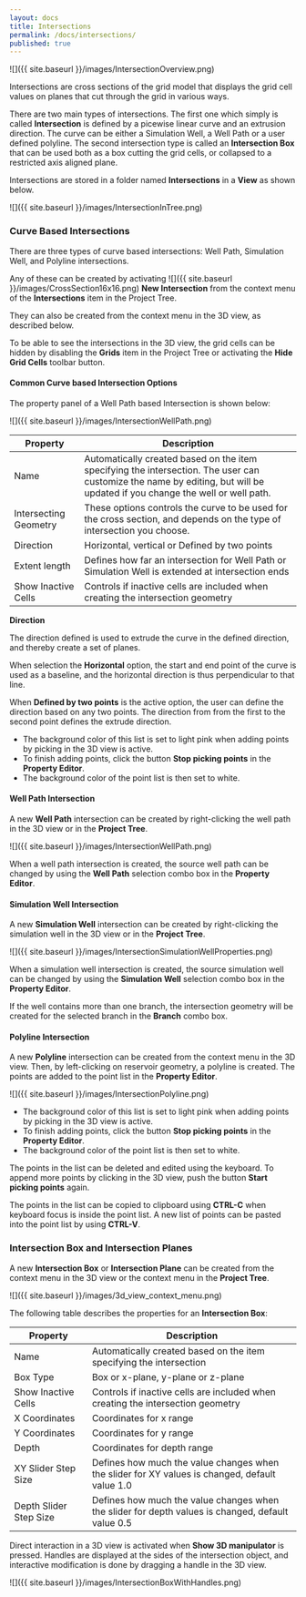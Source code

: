 ```yaml
---
layout: docs
title: Intersections
permalink: /docs/intersections/
published: true
---
```


![]({{ site.baseurl }}/images/IntersectionOverview.png)

Intersections are cross sections of the grid model that displays the grid cell values on planes that cut through the grid in various ways. 

There are two main types of intersections. The first one which simply is called **Intersection** is defined by a picewise linear curve and an extrusion direction. The curve can be either a Simulation Well, a Well Path or a user defined polyline. The second intersection type is called an **Intersection Box** that can be used both as a box cutting the grid cells, or collapsed to a restricted axis aligned plane. 

Intersections are stored in a folder named **Intersections** in a **View** as shown below.

![]({{ site.baseurl }}/images/IntersectionInTree.png)

### Curve Based **Intersections**

There are three types of curve based intersections: Well Path, Simulation Well, and Polyline intersections.

Any of these can be created by activating ![]({{ site.baseurl }}/images/CrossSection16x16.png) **New Intersection** from the context menu of the **Intersections** item in the Project Tree.

They can also be created from the context menu in the 3D view, as described below.

<div class="note info">
To be able to see the intersections in the 3D view, the grid cells can be hidden by disabling the <b>Grids</b> item in the Project Tree or activating the <b>Hide Grid Cells</b> toolbar button.
</div>

#### Common Curve based Intersection Options

The property panel of a Well Path based Intersection is shown below:

 ![]({{ site.baseurl }}/images/IntersectionWellPath.png)
 
Property       | Description
---------------|------------
Name           | Automatically created based on the item specifying the intersection. The user can customize the name by editing, but will be updated if you change the well or well path.
Intersecting Geometry | These options controls the curve to be used for the cross section, and depends on the type of intersection you choose.
Direction      | Horizontal, vertical or Defined by two points
Extent length  | Defines how far an intersection for Well Path or Simulation Well is extended at intersection ends
Show Inactive Cells | Controls if inactive cells are included when creating the intersection geometry

**Direction**

The direction defined is used to extrude the curve in the defined direction, and thereby create a set of planes. 

When selection the **Horizontal** option, the start and end point of the curve is used as a baseline, and the horizontal direction is thus perpendicular to that line.

When **Defined by two points** is the active option, the user can define the direction based on any two points. The direction from  from the first to the second point defines the extrude direction. 

- The background color of this list is set to light pink when adding points by picking in the 3D view is active. 
- To finish adding points, click the button **Stop picking points** in the **Property Editor**. 
- The background color of the point list is then set to white. 

#### Well Path Intersection
A new **Well Path** intersection can be created by right-clicking the well path in the 3D view or in the **Project Tree**. 
 
![]({{ site.baseurl }}/images/IntersectionWellPath.png)
 
When a well path intersection is created, the source well path can be changed by using the **Well Path** selection combo box in the **Property Editor**.

#### Simulation Well Intersection
A new **Simulation Well** intersection can be created by right-clicking the simulation well in the 3D view or in the **Project Tree**.

![]({{ site.baseurl }}/images/IntersectionSimulationWellProperties.png)

When a simulation well intersection is created, the source simulation well can be changed by using the **Simulation Well** selection combo box in the **Property Editor**. 

If the well contains more than one branch, the intersection geometry will be created for the selected branch in the **Branch** combo box.

#### Polyline Intersection
A new **Polyline** intersection can be created from the context menu in the 3D view. Then, by left-clicking on reservoir geometry, a polyline is created. The points are added to the point list in the **Property Editor**. 

![]({{ site.baseurl }}/images/IntersectionPolyline.png)

- The background color of this list is set to light pink when adding points by picking in the 3D view is active. 
- To finish adding points, click the button **Stop picking points** in the **Property Editor**. 
- The background color of the point list is then set to white. 

The points in the list can be deleted and edited using the keyboard.
To append more points by clicking in the 3D view, push the button **Start picking points** again.

The points in the list can be copied to clipboard using **CTRL-C** when keyboard focus is inside the point list. A new list of points can be pasted into the point list by using **CTRL-V**.

### Intersection Box and Intersection Planes

A new **Intersection Box** or **Intersection Plane** can be created from the context menu in the 3D view or the context menu in the **Project Tree**.

![]({{ site.baseurl }}/images/3d_view_context_menu.png)

The following table describes the properties for an **Intersection Box**:

Property       | Description
---------------|------------
Name           | Automatically created based on the item specifying the intersection
Box Type       | Box or x-plane, y-plane or z-plane
Show Inactive Cells | Controls if inactive cells are included when creating the intersection geometry
X Coordinates  | Coordinates for x range
Y Coordinates  | Coordinates for y range
Depth          | Coordinates for depth range
XY Slider Step Size | Defines how much the value changes when the slider for XY values is changed, default value 1.0
Depth Slider Step Size | Defines how much the value changes when the slider for depth values is changed, default value 0.5

Direct interaction in a 3D view is activated when **Show 3D manipulator** is pressed. Handles are displayed at the sides of the intersection object, and interactive modification is done by dragging a handle in the 3D view.

![]({{ site.baseurl }}/images/IntersectionBoxWithHandles.png)
